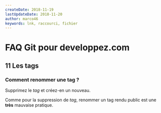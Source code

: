 ```yaml
---
createDate: 2018-11-19
lastUpdateDate: 2018-11-20
author: marco46
keywords: lnk, raccourci, fichier
---
```


# FAQ Git pour developpez.com

## 11 Les tags

### Comment renommer une tag ?

Supprimez le *tag* et créez-en un nouveau.

Comme pour la suppression de *tag*, renommer un tag rendu public est une **très** mauvaise pratique.
